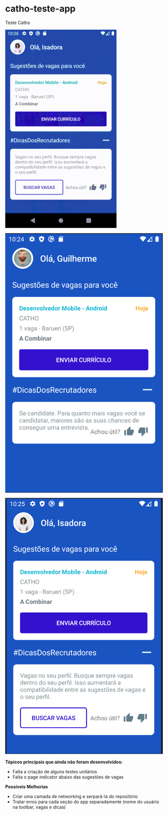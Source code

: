 # catho-teste-app
Teste Catho

![](catho-app-teste.gif)

![](guilherme-sample.png)

![](isadora-sample.png)


**Tópicos principais que ainda não foram desenvolvidos:**
- Falta a criação de alguns testes unitários
- Falta o page indicator abaixo das sugestões de vagas

**Possíveis Melhorias**
- Criar uma camada de networking e serpará-la do repositório
- Tratar erros para cada seção do app separadamente (nome do usuário na toolbar, vagas e dicas)
